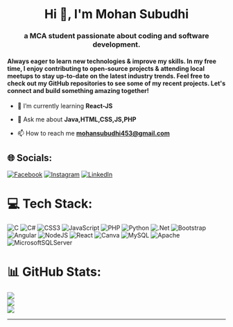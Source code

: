 <h1 align="center">Hi 👋, I'm Mohan Subudhi</h1>
<h3 align="center"> a MCA student passionate about coding and software development.</h3>
<h4>Always eager to learn new technologies & improve my skills. In my free time, I enjoy contributing to open-source projects & attending local meetups to stay up-to-date on the latest industry trends. Feel free to check out my GitHub repositories to see some of my recent projects.
Let's connect and build something amazing together!</h4>

- 🌱 I’m currently learning **React-JS**

- 💬 Ask me about **Java,HTML,CSS,JS,PHP**

- 📫 How to reach me **mohansubudhi453@gmail.com**

## 🌐 Socials:
[![Facebook](https://img.shields.io/badge/Facebook-%231877F2.svg?logo=Facebook&logoColor=white)](https://facebook.com/mohan.subudhi.5) [![Instagram](https://img.shields.io/badge/Instagram-%23E4405F.svg?logo=Instagram&logoColor=white)](https://www.instagram.com/being_mohan_07/) [![LinkedIn](https://img.shields.io/badge/LinkedIn-%230077B5.svg?logo=linkedin&logoColor=white)](https://linkedin.com/in/mohan-subudhi-61b61220b) 

# 💻 Tech Stack:
![C](https://img.shields.io/badge/c-%2300599C.svg?style=for-the-badge&logo=c&logoColor=white) ![C#](https://img.shields.io/badge/c%23-%23239120.svg?style=for-the-badge&logo=c-sharp&logoColor=white) ![CSS3](https://img.shields.io/badge/css3-%231572B6.svg?style=for-the-badge&logo=css3&logoColor=white) ![JavaScript](https://img.shields.io/badge/javascript-%23323330.svg?style=for-the-badge&logo=javascript&logoColor=%23F7DF1E) ![PHP](https://img.shields.io/badge/php-%23777BB4.svg?style=for-the-badge&logo=php&logoColor=white) ![Python](https://img.shields.io/badge/python-3670A0?style=for-the-badge&logo=python&logoColor=ffdd54) ![.Net](https://img.shields.io/badge/.NET-5C2D91?style=for-the-badge&logo=.net&logoColor=white) ![Bootstrap](https://img.shields.io/badge/bootstrap-%23563D7C.svg?style=for-the-badge&logo=bootstrap&logoColor=white) ![Angular](https://img.shields.io/badge/angular-%23DD0031.svg?style=for-the-badge&logo=angular&logoColor=white) ![NodeJS](https://img.shields.io/badge/node.js-6DA55F?style=for-the-badge&logo=node.js&logoColor=white) ![React](https://img.shields.io/badge/react-%2320232a.svg?style=for-the-badge&logo=react&logoColor=%2361DAFB) ![Canva](https://img.shields.io/badge/Canva-%2300C4CC.svg?style=for-the-badge&logo=Canva&logoColor=white) ![MySQL](https://img.shields.io/badge/mysql-%2300f.svg?style=for-the-badge&logo=mysql&logoColor=white) ![Apache](https://img.shields.io/badge/apache-%23D42029.svg?style=for-the-badge&logo=apache&logoColor=white) ![MicrosoftSQLServer](https://img.shields.io/badge/Microsoft%20SQL%20Sever-CC2927?style=for-the-badge&logo=microsoft%20sql%20server&logoColor=white)
# 📊 GitHub Stats:
![](https://github-readme-stats.vercel.app/api?username=Spupun&theme=dark&hide_border=false&include_all_commits=false&count_private=false)<br/>
![](https://github-readme-streak-stats.herokuapp.com/?user=Spupun&theme=dark&hide_border=false)<br/>
![](https://github-readme-stats.vercel.app/api/top-langs/?username=Spupun&theme=dark&hide_border=false&include_all_commits=false&count_private=false&layout=compact)

<!-- ### ✍️ Random Dev Quote
![](https://quotes-github-readme.vercel.app/api?type=horizontal&theme=radical)
 -->


---


<!-- Proudly created with GPRM ( https://gprm.itsvg.in ) -->
